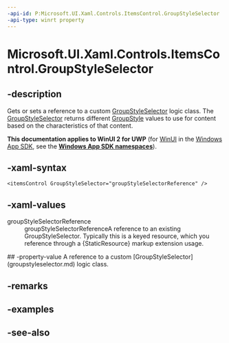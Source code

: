 ```yaml
---
-api-id: P:Microsoft.UI.Xaml.Controls.ItemsControl.GroupStyleSelector
-api-type: winrt property
---
```


<!-- Property syntax
public Windows.UI.Xaml.Controls.GroupStyleSelector GroupStyleSelector { get;  set; }
-->

# Microsoft.UI.Xaml.Controls.ItemsControl.GroupStyleSelector

## -description
Gets or sets a reference to a custom [GroupStyleSelector](groupstyleselector.md) logic class. The [GroupStyleSelector](groupstyleselector.md) returns different [GroupStyle](groupstyle.md) values to use for content based on the characteristics of that content.

**This documentation applies to WinUI 2 for UWP** (for [WinUI](/windows/apps/winui/winui3/) in the [Windows App SDK](/windows/apps/windows-app-sdk/), see the **[Windows App SDK namespaces](/windows/windows-app-sdk/api/winrt/)**).

## -xaml-syntax
```xaml
<itemsControl GroupStyleSelector="groupStyleSelectorReference" />
```


## -xaml-values
<dl><dt>groupStyleSelectorReference</dt><dd>groupStyleSelectorReferenceA reference to an existing GroupStyleSelector. Typically this is a keyed resource, which you reference through a {StaticResource} markup extension usage.</dd>
</dl>
## -property-value
A reference to a custom [GroupStyleSelector](groupstyleselector.md) logic class.

## -remarks

## -examples

## -see-also
